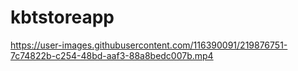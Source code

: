 # kbtstoreapp
https://user-images.githubusercontent.com/116390091/219876751-7c74822b-c254-48bd-aaf3-88a8bedc007b.mp4

